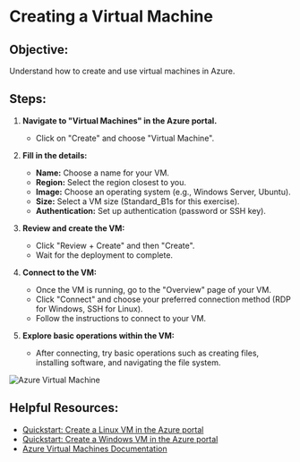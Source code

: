 # Creating a Virtual Machine

## Objective:
Understand how to create and use virtual machines in Azure.

## Steps:

1. **Navigate to "Virtual Machines" in the Azure portal.**
   - Click on "Create" and choose "Virtual Machine".

2. **Fill in the details:**
   - **Name:** Choose a name for your VM.
   - **Region:** Select the region closest to you.
   - **Image:** Choose an operating system (e.g., Windows Server, Ubuntu).
   - **Size:** Select a VM size (Standard_B1s for this exercise).
   - **Authentication:** Set up authentication (password or SSH key).

3. **Review and create the VM:**
   - Click "Review + Create" and then "Create".
   - Wait for the deployment to complete.

4. **Connect to the VM:**
   - Once the VM is running, go to the "Overview" page of your VM.
   - Click "Connect" and choose your preferred connection method (RDP for Windows, SSH for Linux).
   - Follow the instructions to connect to your VM.

5. **Explore basic operations within the VM:**
   - After connecting, try basic operations such as creating files, installing software, and navigating the file system.

![Azure Virtual Machine](https://example.com/azure-vm.png)

## Helpful Resources:
- [Quickstart: Create a Linux VM in the Azure portal](https://docs.microsoft.com/en-us/azure/virtual-machines/linux/quick-create-portal)
- [Quickstart: Create a Windows VM in the Azure portal](https://docs.microsoft.com/en-us/azure/virtual-machines/windows/quick-create-portal)
- [Azure Virtual Machines Documentation](https://docs.microsoft.com/en-us/azure/virtual-machines/)
